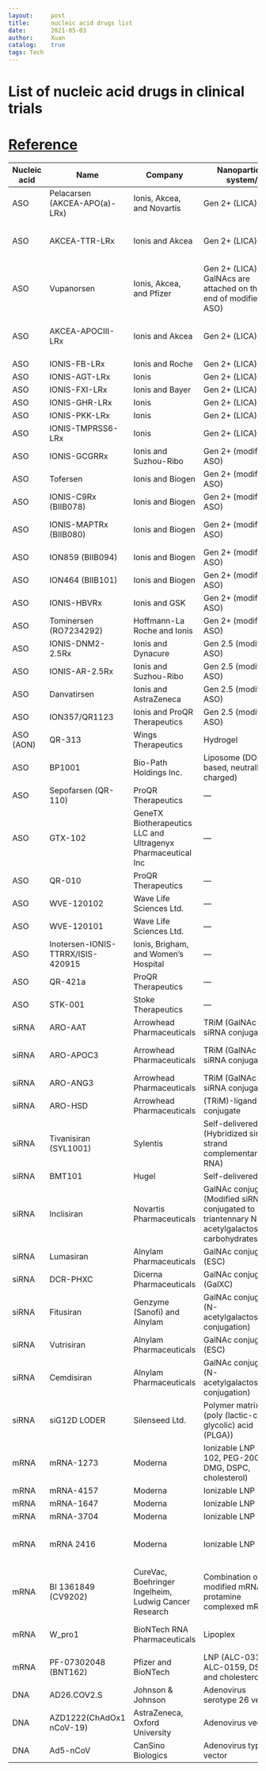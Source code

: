 ```yaml
---
layout:     post
title:      nucleic acid drugs list
date:       2021-05-03
author:     Xuan
catalog:    true
tags: Tech
---
```


# List of nucleic acid drugs in clinical trials
# [Reference](https://doi.org/DOI:10.1002/adfm.202011103)

| Nucleic acid | Name                              | Company                                                      | Nanoparticle system/                                                                             | Disease                                                         | Clinical trial       | ID number   |
| ------------ | --------------------------------- | ------------------------------------------------------------ | ------------------------------------------------------------------------------------------------ | --------------------------------------------------------------- | -------------------- | ----------- |
| ASO          | Pelacarsen (AKCEA-APO(a)-LRx)     | Ionis, Akcea, and Novartis                                   | Gen 2+ (LICA)                                                                                    | Hyperlipoproteinemia(a) and cardiovascular disease              | Phase 2/3            | NCT03070782 |
| ASO          | AKCEA-TTR-LRx                     | Ionis and Akcea                                              | Gen 2+ (LICA)                                                                                    | Hereditary transthyretin-mediated amyloid polyneuropathy (ATTR) | Phase 3              | NCT04136184 |
| ASO          | Vupanorsen                        | Ionis, Akcea, and Pfizer                                     | Gen 2+ (LICA) (3 GalNAcs are attached on the 5′ end of modified ASO)                             | Cardiovascular disease                                          | Phase 2              | NCT04459767 |
| ASO          | AKCEA-APOCIII-LRx                 | Ionis and Akcea                                              | Gen 2+ (LICA)                                                                                    | Cardiovascular disease/familial chylomicronemia syndrome        | Phase 2              | NCT03385239 |
| ASO          | IONIS-FB-LRx                      | Ionis and Roche                                              | Gen 2+ (LICA)                                                                                    | IgA nephropathy                                                 | Phase 2              | NCT04014335 |
| ASO          | IONIS-AGT-LRx                     | Ionis                                                        | Gen 2+ (LICA)                                                                                    | Hypertension                                                    | Phase 2              | NCT04083222 |
| ASO          | IONIS-FXI-LRx                     | Ionis and Bayer                                              | Gen 2+ (LICA)                                                                                    | Clotting disorders                                              | Phase 2              | NCT03582462 |
| ASO          | IONIS-GHR-LRx                     | Ionis                                                        | Gen 2+ (LICA)                                                                                    | Acromegaly                                                      | Phase 2              | NCT03548415 |
| ASO          | IONIS-PKK-LRx                     | Ionis                                                        | Gen 2+ (LICA)                                                                                    | Hereditary angiodema                                            | Phase 2              | NCT04030598 |
| ASO          | IONIS-TMPRSS6-LRx                 | Ionis                                                        | Gen 2+ (LICA)                                                                                    | β-Thalassemia                                                   | Phase 2              | NCT04059406 |
| ASO          | IONIS-GCGRRx                      | Ionis and Suzhou-Ribo                                        | Gen 2+ (modified ASO)                                                                            | Diabetes                                                        | Phase 2              | No results  |
| ASO          | Tofersen                          | Ionis and Biogen                                             | Gen 2+ (modified ASO)                                                                            | Amyotrophic lateral sclerosis (ALS)                             | Phase 3              | NCT02623699 |
| ASO          | IONIS-C9Rx (BIIB078)              | Ionis and Biogen                                             | Gen 2+ (modified ASO)                                                                            | Amyotrophic lateral sclerosis (ALS)                             | Phase 1/2            | NCT03626012 |
| ASO          | IONIS-MAPTRx (BIIB080)            | Ionis and Biogen                                             | Gen 2+ (modified ASO)                                                                            | Alzheimer’s disease and frontotemporal degeneration             | Phase 2              | NCT03186989 |
| ASO          | ION859 (BIIB094)                  | Ionis and Biogen                                             | Gen 2+ (modified ASO)                                                                            | Parkinson’s disease                                             | Phase 1/2            | NCT03976349 |
| ASO          | ION464 (BIIB101)                  | Ionis and Biogen                                             | Gen 2+ (modified ASO)                                                                            | Multiple system atrophy and Parkinson’s disease                 | Phase 1/2            | NCT04165486 |
| ASO          | IONIS-HBVRx                       | Ionis and GSK                                                | Gen 2+ (modified ASO)                                                                            | Hepatitis B                                                     | Phase 2              | NCT02981602 |
| ASO          | Tominersen (RO7234292)            | Hoffmann-La Roche and Ionis                                  | Gen 2+ (modified ASO)                                                                            | Huntington’s disease                                            | Phase 3 halted             | NCT03761849 |
| ASO          | IONIS-DNM2-2.5Rx                  | Ionis and Dynacure                                           | Gen 2.5 (modified ASO)                                                                           | Centronuclear myopathy                                          | Phase 2              | No results  |
| ASO          | IONIS-AR-2.5Rx                    | Ionis and Suzhou-Ribo                                        | Gen 2.5 (modified ASO)                                                                           | Prostate cancer                                                 | Phase 2              | NCT02144051 |
| ASO          | Danvatirsen                       | Ionis and AstraZeneca                                        | Gen 2.5 (modified ASO)                                                                           | Cancer                                                          | Phase 2              | NCT02983578 |
| ASO          | ION357/QR1123                     | Ionis and ProQR Therapeutics                                 | Gen 2.5 (modified ASO)                                                                           | Autosomal dominant retinitis pigmentosa                         | Phase 1/2            | NCT04123626 |
| ASO (AON)    | QR-313                            | Wings Therapeutics                                           | Hydrogel                                                                                         | Epidermolysis bullosa dystrophica                               | Phase 1/2            | NCT03605069 |
| ASO          | BP1001                            | Bio-Path Holdings Inc.                                       | Liposome (DOPC-based, neutrally charged)                                                         | Acute myeloid leukemia                                          | Phase 2              | NCT02781883 |
| ASO          | Sepofarsen (QR-110)               | ProQR Therapeutics                                           | —                                                                                                | Leber’s congenital amaurosis                                    | Phase 2/3            | NCT03913143 |
| ASO          | GTX-102                           | GeneTX Biotherapeutics LLC and Ultragenyx Pharmaceutical Inc | —                                                                                                | Angelman syndrome                                               | Phase 1/2            | NCT04259281 |
| ASO          | QR-010                            | ProQR Therapeutics                                           | —                                                                                                | Cystic fibrosis                                                 | Phase 1/2            | NCT02532764 |
| ASO          | WVE-120102                        | Wave Life Sciences Ltd.                                      | —                                                                                                | Huntington’s disease                                            | Phase 1/2            | NCT03225846 |
| ASO          | WVE-120101                        | Wave Life Sciences Ltd.                                      | —                                                                                                | Huntington’s disease                                            | Phase 1/2            | NCT03225833 |
| ASO          | Inotersen-IONIS-TTRRX/ISIS-420915 | Ionis, Brigham, and Women’s Hospital                         | —                                                                                                | TTR Amyloidosis                                                 | Phase 2/3            | NCT03702829 |
| ASO          | QR-421a                           | ProQR Therapeutics                                           | —                                                                                                | Retinitis Pigmentosa, Usher syndrome type 2                     | Phase 1/2            | NCT03780257 |
| ASO          | STK-001                           | Stoke Therapeutics                                           | —                                                                                                | Dravet syndrome                                                 | Phase 1/2            | NCT04442295 |
| siRNA        | ARO-AAT                           | Arrowhead Pharmaceuticals                                    | TRiM (GalNAc-siRNA conjugates)                                                                   | Alpha 1 liver disease                                           | Phase 2/3            | NCT03945292 |
| siRNA        | ARO-APOC3                         | Arrowhead Pharmaceuticals                                    | TRiM (GalNAc-siRNA conjugates)                                                                   | Hypertrglyceridemia, Familial chylomicronemia                   | Phase 1/2            | NCT03783377 |
| siRNA        | ARO-ANG3                          | Arrowhead Pharmaceuticals                                    | TRiM (GalNAc-siRNA conjugates)                                                                   | Dyslipidemia                                                    | Phase 1/2            | NCT03747224 |
| siRNA        | ARO-HSD                           | Arrowhead Pharmaceuticals                                    | (TRiM)-ligand conjugate                                                                          | Non-alcoholic steatohepatitis (NASH)                            | Phase 1/2            | NCT04202354 |
| siRNA        | Tivanisiran (SYL1001)             | Sylentis                                                     | Self-delivered (Hybridized single strand complementary RNA)                                      | Dry eye disease                                                 | Phase 3              | NCT03108664 |
| siRNA        | BMT101                            | Hugel                                                        | Self-delivered                                                                                   | Hypertrophic scar                                               | Phase 2              | NCT04012099 |
| siRNA        | Inclisiran                        | Novartis Pharmaceuticals                                     | GalNAc conjugate (Modified siRNA conjugated to triantennary N-acetylgalactosamine carbohydrates) | Homozygous familial hypercholesterolemia                        | Phase 3              | NCT03851705 |
| siRNA        | Lumasiran                         | Alnylam Pharmaceuticals                                      | GalNAc conjugate (ESC)                                                                           | Primary hyperoxaluria type 1                                    | Phase 3 (commercial) | NCT03681184 |
| siRNA        | DCR-PHXC                          | Dicerna Pharmaceuticals                                      | GalNAc conjugate (GalXC)                                                                         | Primary hyperoxaluria type 1 and 2                              | Phase 2              | NCT03847909 |
| siRNA        | Fitusiran                         | Genzyme (Sanofi) and Alnylam                                 | GalNAc conjugate (N-acetylgalactosamine conjugation)                                             | Hemophelia A, B; rare bleeding diseases                         | Phase 3              | NCT03417245 |
| siRNA        | Vutrisiran                        | Alnylam Pharmaceuticals                                      | GalNAc conjugate (ESC)                                                                           | Transthyretin amyloidosis (ATTR)                                | Phase 3              | NCT03759379 |
| siRNA        | Cemdisiran                        | Alnylam Pharmaceuticals                                      | GalNAc conjugate (N-acetylgalactosamine conjugation)                                             | IgA nephropathy (IgAN), Berger disease, Glomerulonephritis, IgA | Phase 2              | NCT03841448 |
| siRNA        | siG12D LODER                      | Silenseed Ltd.                                               | Polymer matrix (poly (lactic-co-glycolic) acid (PLGA))                                           | Locally advanced pancreatic cancer                              | Phase 2              | NCT01676259 |
| mRNA         | mRNA-1273                         | Moderna                                                      | Ionizable LNP (SM-102, PEG-2000-DMG, DSPC, cholesterol)                                          | SARS-COV-2                                                      | Phase 3              | NCT04405076 |
| mRNA         | mRNA-4157                         | Moderna                                                      | Ionizable LNP                                                                                    | Melanoma                                                        | Phase 2              | NCT03897881 |
| mRNA         | mRNA-1647                         | Moderna                                                      | Ionizable LNP                                                                                    | Cytomegalovirus                                                 | Phase 2              | NCT04232280 |
| mRNA         | mRNA-3704                         | Moderna                                                      | Ionizable LNP                                                                                    | Methylmalonic acidemia                                          | Phase 1/2            | NCT03810690 |
| mRNA         | mRNA 2416                         | Moderna                                                      | Ionizable LNP                                                                                    | Relapsed/refractory solid tumor malignancies, lymphoma          | Phase 1/2            | NCT03323398 |
| mRNA         | BI 1361849 (CV9202)               | CureVac, Boehringer Ingelheim, Ludwig Cancer Research        | Combination of modified mRNA and protamine complexed mRNA                                        | Metastatic non-small cell lung cancer                           | Phase1/2             | NCT03164772 |
| mRNA         | W\_pro1                           | BioNTech RNA Pharmaceuticals                                 | Lipoplex                                                                                         | Metastatic castration resistant prostate cancer                 | Phase1/2             | NCT04382898 |
| mRNA         | PF-07302048 (BNT162)              | Pfizer and BioNTech                                          | LNP (ALC-0315, ALC-0159, DSPC, and cholesterol)                                                  | SARS-CoV-2                                                      | Phase 2/3            | NCT04368728 |
| DNA          | AD26.COV2.S                       | Johnson & Johnson                                            | Adenovirus serotype 26 vector                                                                    | SARS-CoV-2                                                      | Phase 3              | NCT04614948 |
| DNA          | AZD1222(ChAdOx1 nCoV-19)          | AstraZeneca, Oxford University                               | Adenovirus vector                                                                                | SARS-CoV-2                                                      | Phase 3              | NCT04516746 |
| DNA          | Ad5-nCoV                          | CanSino Biologics                                            | Adenovirus type-5 vector                                                                         | SARS-CoV-2                                                      | Phase 3              | NCT04540419 |
